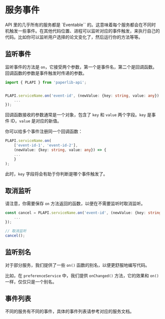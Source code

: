 # 服务事件

API 里的几乎所有的服务都是 `Eventable`` 的。这意味着每个服务都会在不同时机触发一些事件。在其他代码位置、进程可以监听对应的事件触发，来执行自己的代码。比如你可以监听用户选择的论文变化了，然后运行你的方法等等。

## 监听事件

监听事件的方法是 `on`，它接受两个参数，第一个是事件名，第二个是回调函数。回调函数的参数是事件触发时传递的参数。

```typescript
import { PLAPI } from 'paperlib-api';


PLAPI.serviceName.on('event-id', (newValue: {key: string, value: any}) => {
    ...
});
```

回调函数接收的参数通常是一个对象，包含了 `key` 和 `value` 两个字段。`key` 是事件 ID，`value` 是对应的新值。

你可以给多个事件注册同一个回调函数：

```typescript
PLAPI.serviceName.on(
    ['event-id-1', 'event-id-2'],
    (newValue: {key: string, value: any}) => {
    ...
    }
);
```

此时，`key` 字段将会有助于你判断是哪个事件触发了。

## 取消监听

请注意，你需要保存 `on` 方法返回的函数，以便在不需要监听时取消监听。

```typescript
const cancel = PLAPI.serviceName.on('event-id', (newValue: {key: string, value: any}) => {
    ...
});

// 取消监听
cancel();
```

## 监听别名

对于部分服务，我们提供了一些 `on()` 函数的别名，以便更舒服地编写代码。

比如，在 `preferenceService` 中，我们提供 `onChanged()` 方法，它的效果和 `on()` 一样，仅仅只是一个别名。

## 事件列表

不同的服务有不同的事件，具体的事件列表请参考对应的服务文档。